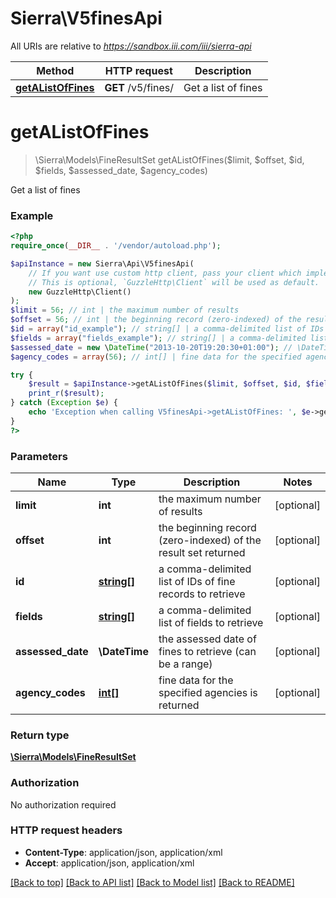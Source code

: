 # Sierra\V5finesApi

All URIs are relative to *https://sandbox.iii.com/iii/sierra-api*

Method | HTTP request | Description
------------- | ------------- | -------------
[**getAListOfFines**](V5finesApi.md#getAListOfFines) | **GET** /v5/fines/ | Get a list of fines


# **getAListOfFines**
> \Sierra\Models\FineResultSet getAListOfFines($limit, $offset, $id, $fields, $assessed_date, $agency_codes)

Get a list of fines



### Example
```php
<?php
require_once(__DIR__ . '/vendor/autoload.php');

$apiInstance = new Sierra\Api\V5finesApi(
    // If you want use custom http client, pass your client which implements `GuzzleHttp\ClientInterface`.
    // This is optional, `GuzzleHttp\Client` will be used as default.
    new GuzzleHttp\Client()
);
$limit = 56; // int | the maximum number of results
$offset = 56; // int | the beginning record (zero-indexed) of the result set returned
$id = array("id_example"); // string[] | a comma-delimited list of IDs of fine records to retrieve
$fields = array("fields_example"); // string[] | a comma-delimited list of fields to retrieve
$assessed_date = new \DateTime("2013-10-20T19:20:30+01:00"); // \DateTime | the assessed date of fines to retrieve (can be a range)
$agency_codes = array(56); // int[] | fine data for the specified agencies is returned

try {
    $result = $apiInstance->getAListOfFines($limit, $offset, $id, $fields, $assessed_date, $agency_codes);
    print_r($result);
} catch (Exception $e) {
    echo 'Exception when calling V5finesApi->getAListOfFines: ', $e->getMessage(), PHP_EOL;
}
?>
```

### Parameters

Name | Type | Description  | Notes
------------- | ------------- | ------------- | -------------
 **limit** | **int**| the maximum number of results | [optional]
 **offset** | **int**| the beginning record (zero-indexed) of the result set returned | [optional]
 **id** | [**string[]**](../Model/string.md)| a comma-delimited list of IDs of fine records to retrieve | [optional]
 **fields** | [**string[]**](../Model/string.md)| a comma-delimited list of fields to retrieve | [optional]
 **assessed_date** | **\DateTime**| the assessed date of fines to retrieve (can be a range) | [optional]
 **agency_codes** | [**int[]**](../Model/int.md)| fine data for the specified agencies is returned | [optional]

### Return type

[**\Sierra\Models\FineResultSet**](../Model/FineResultSet.md)

### Authorization

No authorization required

### HTTP request headers

 - **Content-Type**: application/json, application/xml
 - **Accept**: application/json, application/xml

[[Back to top]](#) [[Back to API list]](../../README.md#documentation-for-api-endpoints) [[Back to Model list]](../../README.md#documentation-for-models) [[Back to README]](../../README.md)

